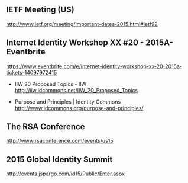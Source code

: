 
## IETF Meeting (US)
http://www.ietf.org/meeting/important-dates-2015.html#ietf92

## Internet Identity Workshop XX #20 - 2015A- Eventbrite
https://www.eventbrite.com/e/internet-identity-workshop-xx-20-2015a-tickets-14097972415

* IIW 20 Proposed Topics - IIW
http://iiw.idcommons.net/IIW_20_Proposed_Topics

* Purpose and Principles | Identity Commons
http://www.idcommons.org/purpose-and-principles/

## The RSA Conference
http://www.rsaconference.com/events/us15

## 2015 Global Identity Summit
http://events.jspargo.com/id15/Public/Enter.aspx
